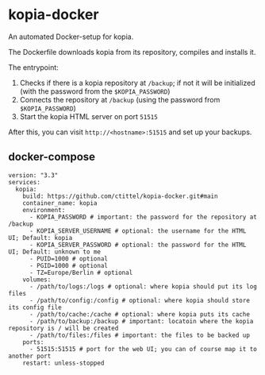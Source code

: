 # kopia-docker

An automated Docker-setup for kopia.

The Dockerfile downloads kopia from its repository, compiles and installs it.

The entrypoint:

1. Checks if there is a kopia repository at `/backup`; if not it will be initialized (with the password from the `$KOPIA_PASSWORD`)
2. Connects the repository at `/backup` (using the password from `$KOPIA_PASSWORD`)
3. Start the kopia HTML server on port `51515`

After this, you can visit `http://<hostname>:51515` and set up your backups.

## docker-compose

```
version: "3.3"
services:
  kopia:
    build: https://github.com/ctittel/kopia-docker.git#main
    container_name: kopia
    environment:
      - KOPIA_PASSWORD # important: the password for the repository at /backup
      - KOPIA_SERVER_USERNAME # optional: the username for the HTML UI; Default: kopia
      - KOPIA_SERVER_PASSWORD # optional: the password for the HTML UI; Default: unknown to me
      - PUID=1000 # optional
      - PGID=1000 # optional
      - TZ=Europe/Berlin # optional
    volumes:
      - /path/to/logs:/logs # optional: where kopia should put its log files
      - /path/to/config:/config # optional: where kopia should store its config file
      - /path/to/cache:/cache # optional: where kopia puts its cache
      - /path/to/backup:/backup # important: locatoin where the kopia repository is / will be created
      - /path/to/files:/files # important: the files to be backed up
    ports:
      - 51515:51515 # port for the web UI; you can of course map it to another port
    restart: unless-stopped
```
